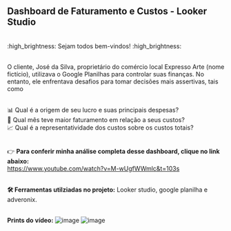 ## Dashboard de Faturamento e Custos - Looker Studio ##
<br/>
:high_brightness: Sejam todos bem-vindos! :high_brightness: <br/><br/>

O cliente, José da Silva, proprietário do comércio local Expresso Arte (nome fictício), utilizava o Google Planilhas para controlar suas finanças. No entanto, ele enfrentava desafios para tomar decisões mais assertivas, tais como <br/><br/>

:bar_chart: Qual é a origem de seu lucro e suas principais despesas? <br/>
:date: Qual mês teve maior faturamento em relação a seus custos? <br/>
:chart_with_upwards_trend: Qual é a representatividade dos custos sobre os custos totais?   <br/><br/> 

:point_right: __Para conferir minha análise completa desse dashboard, clique no link abaixo:__ <br/>
https://www.youtube.com/watch?v=M-wUgfWWmlc&t=103s <br/><br/>

__🛠️ Ferramentas  utilziadas no projeto:__ Looker studio, google planilha e adveronix. <br/> 

<br/>  __Prints do vídeo:__ 
![image](https://github.com/user-attachments/assets/55d85b52-8e1d-4e6a-be2a-e6438fb896fe)
![image](https://github.com/user-attachments/assets/69e3a13c-8d99-4320-9b13-31c2039954fc)
